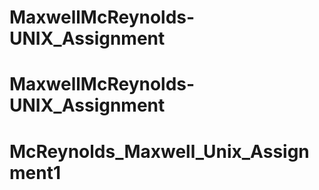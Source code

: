 # MaxwellMcReynolds-UNIX_Assignment
# MaxwellMcReynolds-UNIX_Assignment
# McReynolds_Maxwell_Unix_Assignment1
